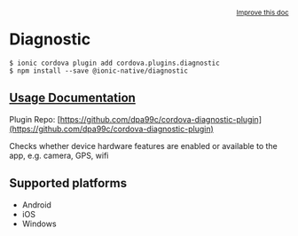 <a style="float:right;font-size:12px;" href="http://github.com/ionic-team/ionic-native/edit/master/src/@ionic-native/plugins/diagnostic/index.ts#L6">
  Improve this doc
</a>

# Diagnostic

```
$ ionic cordova plugin add cordova.plugins.diagnostic
$ npm install --save @ionic-native/diagnostic
```

## [Usage Documentation](https://ionicframework.com/docs/native/diagnostic/)

Plugin Repo: [https://github.com/dpa99c/cordova-diagnostic-plugin](https://github.com/dpa99c/cordova-diagnostic-plugin)

Checks whether device hardware features are enabled or available to the app, e.g. camera, GPS, wifi

## Supported platforms
- Android
- iOS
- Windows



